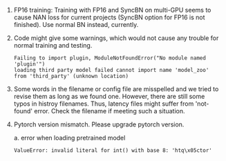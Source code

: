 
1. FP16 training: Training with FP16 and SyncBN on multi-GPU seems to cause NAN loss for current projects (SyncBN option for FP16 is not finished). Use normal BN instead, currently.

2. Code might give some warnings, which would not cause any trouble for normal training and testing.

   ```
   Failing to import plugin, ModuleNotFoundError("No module named 'plugin'")
   loading third party model failed cannot import name 'model_zoo' from 'third_party' (unknown location)
   ```
   
3. Some words in the filename or config file are misspelled and we tried to revise them as long as we found one. However, there are still some typos in histroy filenames. Thus, latency files might suffer from 'not-found' error. Check the filename if meeting such a situation. 

4. Pytorch version mismatch. Please upgrade pytorch version.

   a. error when loading pretrained model
   
   ```
   ValueError: invalid literal for int() with base 8: 'htq\x05ctor'
   ```
